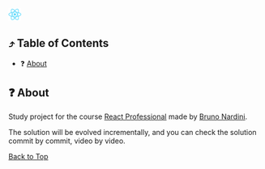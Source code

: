 <!--suppress HtmlUnknownAnchorTarget -->
<a href="https://react.dev/" title="Go to react.dev website"><img src="./docs/assets/react-color.svg" width="25" alt="Reac.JS logo icon"></a>

<h2 id="table-of-contents">⤴️ Table of Contents</h2>

<ul>
    <li>❓ <a href="#about" title="Go to about section">About</a></li>
</ul>

<h2 id="about">❓ About</h2>

Study project for the
course <a href="https://www.udemy.com/course/react-redux-profissional" title="Go to react-professional course at Udemy">
React Professional</a> made
by <a href="https://www.udemy.com/user/brunonardini/" title="Go to Nardini's biografy at Udemy">Bruno Nardini</a>.

The solution will be evolved incrementally, and you can check the solution commit by commit, video by video.

<a href="#table-of-contents" title="go to the table of contents">Back to Top</a>